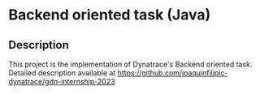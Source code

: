 # Backend oriented task (Java)

## Description
This project is the implementation of Dynatrace's Backend oriented task.
Detailed description available at https://github.com/joaquinfilipic-dynatrace/gdn-internship-2023
